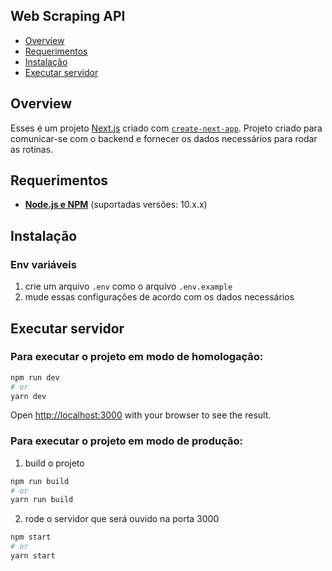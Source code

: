## Web Scraping API
- [Overview](#overview)
- [Requerimentos](#requerimentos)
- [Instalação](#instalação)
- [Executar servidor](#executar-servidor)

## Overview

Esses é um projeto [Next.js](https://nextjs.org/) criado com [`create-next-app`](https://github.com/vercel/next.js/tree/canary/packages/create-next-app). Projeto criado para comunicar-se com o backend e fornecer os dados necessários para rodar as rotinas.

## Requerimentos

- **[Node.js e NPM](https://www.nodejs.org/)** (suportadas versões: 10.x.x)

## Instalação

### Env variáveis
1. crie um arquivo `.env` como o arquivo `.env.example`
2. mude essas configurações de acordo com os dados necessários

## Executar servidor

### Para executar o projeto em modo de homologação:

```bash
npm run dev
# or
yarn dev
```
Open [http://localhost:3000](http://localhost:3000) with your browser to see the result.

### Para executar o projeto em modo de produção:
1. build o projeto 
```bash
npm run build
# or
yarn run build
```

2. rode o servidor que será ouvido na porta 3000
```bash
npm start
# or
yarn start
```
